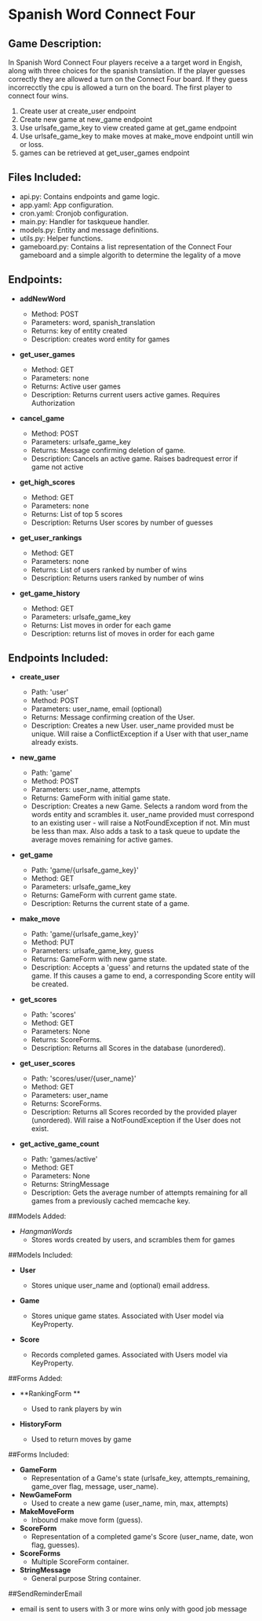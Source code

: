 # Spanish Word Connect Four
  
## Game Description:
In Spanish Word Connect Four players receive a a target word in Engish, along with
three choices for the spanish translation. If the player guesses correctly they are 
allowed a turn on the Connect Four board. If they guess incorrecctly the cpu is allowed
a turn on the board. The first player to connect four wins.  

1. Create user at create_user endpoint  
2. Create new game at new_game endpoint
3. Use urlsafe_game_key to view created game at get_game endpoint
4. Use urlsafe_game_key to make moves at make_move endpoint untill win or loss.
5. games can be retrieved at get_user_games endpoint

## Files Included:
 - api.py: Contains endpoints and game logic.
 - app.yaml: App configuration.
 - cron.yaml: Cronjob configuration.
 - main.py: Handler for taskqueue handler.
 - models.py: Entity and message definitions.
 - utils.py: Helper functions.
 - gameboard.py: Contains a list representation of the Connect Four gameboard
		 and a simple algorith to determine the legality of a move
 
## Endpoints: 
 - **addNewWord**
    - Method: POST
    - Parameters: word, spanish_translation
    - Returns: key of entity created
    - Description: creates word entity for games
	
 - **get_user_games**
    - Method: GET
    - Parameters: none
    - Returns: Active user games
    - Description: Returns current users active games. Requires Authorization
	
 - **cancel_game**
    - Method: POST
    - Parameters: urlsafe_game_key
    - Returns: Message confirming deletion of game.
    - Description: Cancels an active game. Raises badrequest error if game
	not active
	
 - **get_high_scores**
    - Method: GET
    - Parameters: none
    - Returns: List of top 5 scores
    - Description: Returns User scores by number of guesses
	
 - **get_user_rankings**
    - Method: GET
    - Parameters: none
    - Returns: List of users ranked by number of wins
    - Description: Returns users ranked by number of wins
	
 - **get_game_history**
    - Method: GET
    - Parameters: urlsafe_game_key
    - Returns: List moves in order for each game
    - Description: returns list of moves in order for each game
	
## Endpoints Included:
 - **create_user**
    - Path: 'user'
    - Method: POST
    - Parameters: user_name, email (optional)
    - Returns: Message confirming creation of the User.
    - Description: Creates a new User. user_name provided must be unique. Will 
    raise a ConflictException if a User with that user_name already exists.
    
 - **new_game**
    - Path: 'game'
    - Method: POST
    - Parameters: user_name, attempts
    - Returns: GameForm with initial game state.
    - Description: Creates a new Game. Selects a random word from the words entity
      and scrambles it.	user_name provided must correspond to an
    existing user - will raise a NotFoundException if not. Min must be less than
    max. Also adds a task to a task queue to update the average moves remaining
    for active games.
     
 - **get_game**
    - Path: 'game/{urlsafe_game_key}'
    - Method: GET
    - Parameters: urlsafe_game_key
    - Returns: GameForm with current game state.
    - Description: Returns the current state of a game.
    
 - **make_move**
    - Path: 'game/{urlsafe_game_key}'
    - Method: PUT
    - Parameters: urlsafe_game_key, guess
    - Returns: GameForm with new game state.
    - Description: Accepts a 'guess' and returns the updated state of the game.
    If this causes a game to end, a corresponding Score entity will be created.
    
 - **get_scores**
    - Path: 'scores'
    - Method: GET
    - Parameters: None
    - Returns: ScoreForms.
    - Description: Returns all Scores in the database (unordered).
    
 - **get_user_scores**
    - Path: 'scores/user/{user_name}'
    - Method: GET
    - Parameters: user_name
    - Returns: ScoreForms. 
    - Description: Returns all Scores recorded by the provided player (unordered).
    Will raise a NotFoundException if the User does not exist.
    
 - **get_active_game_count**
    - Path: 'games/active'
    - Method: GET
    - Parameters: None
    - Returns: StringMessage
    - Description: Gets the average number of attempts remaining for all games
    from a previously cached memcache key.
	
##Models Added:
 - *HangmanWords*
	- Stores words created by users, and scrambles them for games
	
##Models Included:
 - **User**
    - Stores unique user_name and (optional) email address.
    
 - **Game**
    - Stores unique game states. Associated with User model via KeyProperty.
    
 - **Score**
    - Records completed games. Associated with Users model via KeyProperty.

##Forms Added:
 - **RankingForm **
    - Used to rank players by win
	
 - **HistoryForm**
    - Used to return moves by game
	
##Forms Included:
 - **GameForm**
    - Representation of a Game's state (urlsafe_key, attempts_remaining,
    game_over flag, message, user_name).
 - **NewGameForm**
    - Used to create a new game (user_name, min, max, attempts)
 - **MakeMoveForm**
    - Inbound make move form (guess).
 - **ScoreForm**
    - Representation of a completed game's Score (user_name, date, won flag,
    guesses).
 - **ScoreForms**
    - Multiple ScoreForm container.
 - **StringMessage**
    - General purpose String container.

##SendReminderEmail 
 - email is sent to users with 3 or more wins only with good job message 

